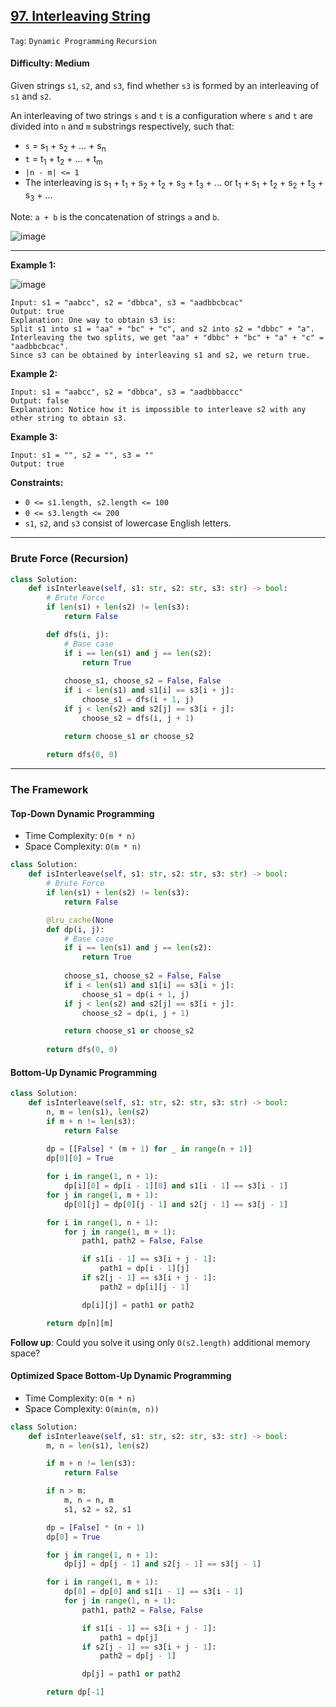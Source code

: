 ## [97. Interleaving String](https://leetcode.com/problems/interleaving-string/)

```Tag```: ```Dynamic Programming``` ```Recursion```

#### Difficulty: Medium

Given strings ```s1```, ```s2```, and ```s3```, find whether ```s3``` is formed by an interleaving of ```s1``` and ```s2```.

An interleaving of two strings ```s``` and ```t``` is a configuration where ```s``` and ```t``` are divided into ```n``` and ```m``` substrings respectively, such that:

- ```s``` = s<sub>1</sub> + s<sub>2</sub> + ... + s<sub>n</sub>
- ```t``` = t<sub>1</sub> + t<sub>2</sub> + ... + t<sub>m</sub>
- ```|n - m| <= 1```
- The interleaving is s<sub>1</sub> + t<sub>1</sub> + s<sub>2</sub> + t<sub>2</sub> + s<sub>3</sub> + t<sub>3</sub> + ... or t<sub>1</sub> + s<sub>1</sub> + t<sub>2</sub> + s<sub>2</sub> + t<sub>3</sub> + s<sub>3</sub> + ...

Note: ```a + b``` is the concatenation of strings ```a``` and ```b```.

![image](https://user-images.githubusercontent.com/35042430/222198491-62aae9c0-6fdb-43bf-ab8f-a90a9dbf6942.png)

---

__Example 1:__

![image](https://assets.leetcode.com/uploads/2020/09/02/interleave.jpg)
```
Input: s1 = "aabcc", s2 = "dbbca", s3 = "aadbbcbcac"
Output: true
Explanation: One way to obtain s3 is:
Split s1 into s1 = "aa" + "bc" + "c", and s2 into s2 = "dbbc" + "a".
Interleaving the two splits, we get "aa" + "dbbc" + "bc" + "a" + "c" = "aadbbcbcac".
Since s3 can be obtained by interleaving s1 and s2, we return true.
```

__Example 2:__
```
Input: s1 = "aabcc", s2 = "dbbca", s3 = "aadbbbaccc"
Output: false
Explanation: Notice how it is impossible to interleave s2 with any other string to obtain s3.
```

__Example 3:__
```
Input: s1 = "", s2 = "", s3 = ""
Output: true
```

__Constraints:__

- ```0 <= s1.length, s2.length <= 100```
- ```0 <= s3.length <= 200```
- ```s1```, ```s2```, and ```s3``` consist of lowercase English letters.
 
---

### Brute Force (Recursion)

```Python
class Solution:
    def isInterleave(self, s1: str, s2: str, s3: str) -> bool:
        # Brute Force
        if len(s1) + len(s2) != len(s3):
            return False

        def dfs(i, j):
            # Base case
            if i == len(s1) and j == len(s2):
                return True
            
            choose_s1, choose_s2 = False, False
            if i < len(s1) and s1[i] == s3[i + j]:
                choose_s1 = dfs(i + 1, j)
            if j < len(s2) and s2[j] == s3[i + j]:
                choose_s2 = dfs(i, j + 1)

            return choose_s1 or choose_s2
        
        return dfs(0, 0)
```

---

### The Framework

#### Top-Down Dynamic Programming

- Time Complexity: ```O(m * n)```
- Space Complexity: ```O(m * n)```

```Python
class Solution:
    def isInterleave(self, s1: str, s2: str, s3: str) -> bool:
        # Brute Force
        if len(s1) + len(s2) != len(s3):
            return False

        @lru_cache(None
        def dp(i, j):
            # Base case
            if i == len(s1) and j == len(s2):
                return True
            
            choose_s1, choose_s2 = False, False
            if i < len(s1) and s1[i] == s3[i + j]:
                choose_s1 = dp(i + 1, j)
            if j < len(s2) and s2[j] == s3[i + j]:
                choose_s2 = dp(i, j + 1)

            return choose_s1 or choose_s2
        
        return dfs(0, 0)
```

#### Bottom-Up Dynamic Programming

```Python
class Solution:
    def isInterleave(self, s1: str, s2: str, s3: str) -> bool:
        n, m = len(s1), len(s2)
        if m + n != len(s3):
            return False
        
        dp = [[False] * (m + 1) for _ in range(n + 1)]
        dp[0][0] = True

        for i in range(1, n + 1):
            dp[i][0] = dp[i - 1][0] and s1[i - 1] == s3[i - 1]
        for j in range(1, m + 1):
            dp[0][j] = dp[0][j - 1] and s2[j - 1] == s3[j - 1]

        for i in range(1, n + 1):
            for j in range(1, m + 1):
                path1, path2 = False, False

                if s1[i - 1] == s3[i + j - 1]:
                    path1 = dp[i - 1][j]
                if s2[j - 1] == s3[i + j - 1]:
                    path2 = dp[i][j - 1]

                dp[i][j] = path1 or path2

        return dp[n][m]
```

__Follow up__: Could you solve it using only ```O(s2.length)``` additional memory space?

#### Optimized Space Bottom-Up Dynamic Programming

- Time Complexity: ```O(m * n)```
- Space Complexity: ```O(min(m, n))```

```Python
class Solution:
    def isInterleave(self, s1: str, s2: str, s3: str) -> bool:
        m, n = len(s1), len(s2)

        if m + n != len(s3):
            return False

        if n > m:
            m, n = n, m
            s1, s2 = s2, s1

        dp = [False] * (n + 1)
        dp[0] = True

        for j in range(1, n + 1):
            dp[j] = dp[j - 1] and s2[j - 1] == s3[j - 1]

        for i in range(1, m + 1):
            dp[0] = dp[0] and s1[i - 1] == s3[i - 1]
            for j in range(1, n + 1):
                path1, path2 = False, False

                if s1[i - 1] == s3[i + j - 1]:
                    path1 = dp[j]
                if s2[j - 1] == s3[i + j - 1]:
                    path2 = dp[j - 1]

                dp[j] = path1 or path2

        return dp[-1]
```
